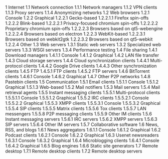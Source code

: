 1 Internet
    1.1 Network connection
        1.1.1 Network managers
        1.1.2 VPN clients
        1.1.3 Proxy servers
        1.1.4 Anonymizing networks
    1.2 Web browsers
        1.2.1 Console
        1.2.2 Graphical
            1.2.2.1 Gecko-based
                1.2.2.1.1 Firefox spin-offs
            1.2.2.2 Blink-based
                1.2.2.2.1 Privacy-focused chromium spin-offs
                1.2.2.2.2 Proprietary chromium spin-offs
                1.2.2.2.3 Browsers based on qt5-webengine
                1.2.2.2.4 Browsers based on electron
            1.2.2.3 WebKit-based
                1.2.2.3.1 Browsers based on webkit2gtk
                1.2.2.3.2 Browsers based on qt5-webkit
            1.2.2.4 Other
    1.3 Web servers
        1.3.1 Static web servers
        1.3.2 Specialized web servers
        1.3.3 WSGI servers
        1.3.4 Performance testing
    1.4 File sharing
        1.4.1 Download managers
            1.4.1.1 Console
            1.4.1.2 Graphical
        1.4.2 LAN file transfer
        1.4.3 Cloud storage servers
        1.4.4 Cloud synchronization clients
            1.4.4.1 Multi-protocol clients
            1.4.4.2 Google Drive clients
            1.4.4.3 Other synchronization clients
        1.4.5 FTP
            1.4.5.1 FTP clients
            1.4.5.2 FTP servers
        1.4.6 BitTorrent clients
            1.4.6.1 Console
            1.4.6.2 Graphical
        1.4.7 Other P2P networks
        1.4.8 Pastebin clients
    1.5 Communication
        1.5.1 Email clients
            1.5.1.1 Console
            1.5.1.2 Graphical
            1.5.1.3 Web-based
        1.5.2 Mail notifiers
        1.5.3 Mail servers
        1.5.4 Mail retrieval agents
        1.5.5 Instant messaging clients
            1.5.5.1 Multi-protocol clients
                1.5.5.1.1 Console
                1.5.5.1.2 Graphical
            1.5.5.2 IRC clients
                1.5.5.2.1 Console
                1.5.5.2.2 Graphical
            1.5.5.3 XMPP clients
                1.5.5.3.1 Console
                1.5.5.3.2 Graphical
            1.5.5.4 SIP clients
            1.5.5.5 Matrix clients
            1.5.5.6 Tox clients
            1.5.5.7 LAN messengers
            1.5.5.8 P2P messaging clients
            1.5.5.9 Other IM clients
        1.5.6 Instant messaging servers
            1.5.6.1 IRC servers
            1.5.6.2 XMPP servers
            1.5.6.3 SIP servers
            1.5.6.4 Other IM servers
        1.5.7 Collaborative software
    1.6 News, RSS, and blogs
        1.6.1 News aggregators
            1.6.1.1 Console
            1.6.1.2 Graphical
        1.6.2 Podcast clients
            1.6.2.1 Console
            1.6.2.2 Graphical
        1.6.3 Usenet newsreaders
            1.6.3.1 Console
            1.6.3.2 Graphical
        1.6.4 Microblogging clients
            1.6.4.1 Console
            1.6.4.2 Graphical
        1.6.5 Blog engines
        1.6.6 Static site generators
    1.7 Remote desktop
        1.7.1 Remote desktop clients
        1.7.2 Remote desktop servers